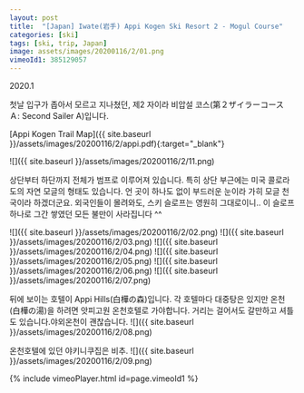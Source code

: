 ```yaml
---
layout: post
title:  "[Japan] Iwate(岩手) Appi Kogen Ski Resort 2 - Mogul Course"
categories: [ski]
tags: [ski, trip, Japan]
image: assets/images/20200116/2/01.png
vimeoId1: 385129057
---
```


2020.1 

첫날 입구가 좁아서 모르고 지나쳤던, 제2 자이라 비압설 코스(第２ザイラーコース Ａ: Second Sailer A)입니다.

[Appi Kogen Trail Map]({{ site.baseurl }}/assets/images/20200116/2/appi.pdf){:target="_blank"}

![]({{ site.baseurl }}/assets/images/20200116/2/11.png)

상단부터 하단까지 전체가 범프로 이루어져 있습니다.
특히 상단 부근에는 미국 콜로라도의 자연 모글의 형태도 있습니다.
언 곳이 하나도 없이 부드러운 눈이라 가히 모글 천국이라 하겠더군요.
외국인들이 몰려와도, 스키 슬로프는 영원히 그대로이니.. 
이 슬로프 하나로 그간 쌓였던 모든 불만이 사라집니다 ^^

![]({{ site.baseurl }}/assets/images/20200116/2/02.png)
![]({{ site.baseurl }}/assets/images/20200116/2/03.png)
![]({{ site.baseurl }}/assets/images/20200116/2/04.png)
![]({{ site.baseurl }}/assets/images/20200116/2/05.png)
![]({{ site.baseurl }}/assets/images/20200116/2/06.png)
![]({{ site.baseurl }}/assets/images/20200116/2/07.png)

뒤에 보이는 호텔이 Appi Hills(白樺の森)입니다. 
각 호텔마다 대중탕은 있지만 온천(白樺の湯)을 하려면 앗피고원 온천호텔로 가야합니다. 거리는 걸어서도 갈만하고 셔틀도 있습니다.야외온천이 괜찮습니다.
![]({{ site.baseurl }}/assets/images/20200116/2/08.png)

온천호텔에 있던 야키니쿠집은 비추.
![]({{ site.baseurl }}/assets/images/20200116/2/09.png)

{% include vimeoPlayer.html id=page.vimeoId1 %}